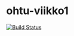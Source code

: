 # ohtu-viikko1
[![Build Status](https://travis-ci.org/FummiTaksi/ohtu-viikko1.svg?branch=master)](https://travis-ci.org/FummiTaksi/ohtu-viikko1)
